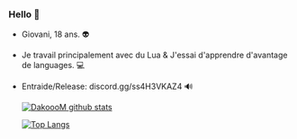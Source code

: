 ### Hello 👀

- Giovani, 18 ans. 👽

- Je travail principalement avec du Lua & J'essai d'apprendre d'avantage de languages. 💻

- Entraide/Release: discord.gg/ss4H3VKAZ4 🔊

  
  [![DakoooM github stats](https://github-readme-stats.vercel.app/api?username=DakoooM&theme=radical)](https://github.com/DakoooM?tab=repositories)
  
  [![Top Langs](https://github-readme-stats.vercel.app/api/top-langs/?username=DakoooM&theme=radical)](https://github.com/DakoooM?tab=repositories)
